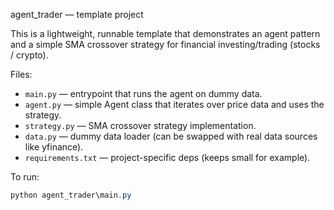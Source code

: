 agent_trader — template project

This is a lightweight, runnable template that demonstrates an agent pattern and a simple SMA crossover strategy for financial investing/trading (stocks / crypto).

Files:
- `main.py` — entrypoint that runs the agent on dummy data.
- `agent.py` — simple Agent class that iterates over price data and uses the strategy.
- `strategy.py` — SMA crossover strategy implementation.
- `data.py` — dummy data loader (can be swapped with real data sources like yfinance).
- `requirements.txt` — project-specific deps (keeps small for example).

To run:

```powershell
python agent_trader\main.py
```
